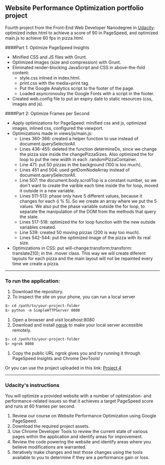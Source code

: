 ## Website Performance Optimization portfolio project

Fourth project from the Front-End Web Developer Nanodegree in <a href="http://www.udacity.com" target="_blank">Udacity</a>:<br>
optimized index.html to achieve a score of 90 in PageSpeed, and optimized main.js to achieve 60 fps in pizza.html.

####Part 1: Optimize PageSpeed Insights 

- Minified CSS and JS files with Grunt.
- Optimized images (size and compression) with Grunt.
- Eliminated render-blocking JavaScript and CSS in above-the-fold content:
  - style.css inlined in index.html.
  - print.css with the media=print tag.
  - Put the Google Analytics script to the footer of the page.
  - Loaded asyncronoulsy the Google Fonts with a script in the footer.
- Created web.config file to put an expiry date to static resources (css, images and js).

####Part 2: Optimize Frames per Second 

- Apply optimizations for PageSpeed: minified css and js, optimized images, inlined css, configured the viewport.
- Optimizations made in views/js/main.js:
  - Lines 360-366: created a helper function to use instead of document.querySelectorAll.
  - Lines 436-455: deleted the function determineDx, since we change the pizza size inside the changePizzaSizes. Also optimized the for loop to put the new width in each .randomPizzaContainer.
  - Line 471: put 50 pizzas in the background (100 is too much).
  - Lines 451 and 504: used getDomNodeArray instead of document.querySelectorAll.
  - Line 507: the document.body.scrollTop is a constant number, so we don't want to create the varible each time inside the for loop, moved it outside in a new variable.
  - Lines 511-513: phase only have 5 different values, because it changes for each (i % 5). So we create an array where we put the 5 values. We also put the phase variable outside the for loop, to separate the manipulation of the DOM from the methods that query the state.
  - Lines 517-518: optimized the for loop function with the new outside variables created.
  - Line 539: created 50 moving pizzas (200 is way too much).
  - Lines 542-544: put the optimized image of the pizza with its real size.
- Optimizations in CSS: put will-change:transform;transform: translateZ(0); in the .mover class. This way we will create diferent layouts for each pizza and the main layout will not be repainted every time we create a pizza.


-----------------------------------------------

### To run the application: 

1. Download the repository.
1. To inspect the site on your phone, you can run a local server

  ```bash
  $> cd /path/to/your-project-folder
  $> python -m SimpleHTTPServer 8080
  ```

1. Open a browser and visit localhost:8080
1. Download and install [ngrok](https://ngrok.com/) to make your local server accessible remotely.

  ``` bash
  $> cd /path/to/your-project-folder
  $> ngrok 8080
  ```

1. Copy the public URL ngrok gives you and try running it through PageSpeed Insights and Chrome DevTools!

Or you can use the project uploaded in this link: <a href="http://irene.marin.cat/udacity/project4/index.html" target="_blank">Project 4</a>

-----------------------------------------------

### Udacity's instructions

You will optimize a provided website with a number of optimization- and performance-related issues so that it achieves a target PageSpeed score and runs at 60 frames per second.

1. Review our course on Website Performance Optimization using Google PageSpeed.
2. Download the required project assets.
3. Use Chrome Developer Tools to review the current state of various pages within the application and identify areas for improvement.
4. Review the code powering the website and identify areas where you believe modifications are warranted.
5. Iteratively make changes and test those changes using the tools available to you to determine if they are a performance gain or loss.
